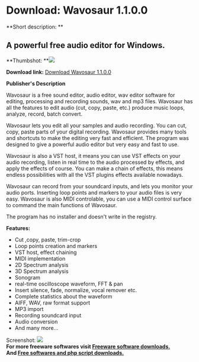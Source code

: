 # Download: Wavosaur 1.1.0.0

**Short description: **

## A powerful free audio editor for Windows.

  
**Thumbshot: **![](http://www.freewarefiles.com/screenshot/wavosaur7_md.jpg)   
  
**Download link:** [Download Wavosaur 1.1.0.0](http://freesoftwares.boysofts.com/Wavosaur_program_25605.html)  
  

**Publisher's Description**  
  

Wavosaur is a free sound editor, audio editor, wav editor software for
editing, processing and recording sounds, wav and mp3 files. Wavosaur has all
the features to edit audio (cut, copy, paste, etc.) produce music loops,
analyze, record, batch convert.

Wavosaur lets you edit all your samples and audio recording. You can cut,
copy, paste parts of your digital recording. Wavosaur provides many tools and
shortcuts to make the editing very fast and efficient. The program was
designed to give a powerful audio editor but very easy and fast to use.

Wavosaur is also a VST host, it means you can use VST effects on your audio
recording, listen in real time to the audio processed by effects, and apply
the effects of course. You can make a chain of effects, this means endless
possibilities with all the VST plugins effects available nowadays.

Wavosaur can record from your soundcard inputs, and lets you monitor your
audio ports. Inserting loop points and markers to your audio files is very
easy. Wavosaur is also MIDI controlable, you can use a MIDI control surface to
command the main functions of Wavosaur.

The program has no installer and doesn't write in the registry.

**Features:**

  * Cut ,copy, paste, trim-crop 
  * Loop points creation and markers 
  * VST host, effect chaining 
  * MIDI implementation 
  * 2D Spectrum analysis 
  * 3D Spectrum analysis 
  * Sonogram 
  * real-time oscilloscope waveform, FFT & pan 
  * Insert silence, fade, normalize, vocal remover etc. 
  * Complete statistics about the waveform 
  * AIFF, WAV, raw format support 
  * MP3 import 
  * Recording soundcard input 
  * Audio conversion 
  * And many more... 

  
  
Screenshot: ![](http://www.freewarefiles.com/screenshot/wavosaur7.jpg)  
**For more freeware softwares visit [Freeware software downloads.](http://freesoftwares.boysofts.com/)**   
**And [Free softwares and php script downloads.](http://www.boysofts.com/)**

